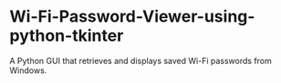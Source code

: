 # Wi-Fi-Password-Viewer-using-python-tkinter
A Python GUI that retrieves and displays saved Wi-Fi passwords from Windows.
